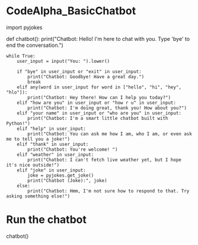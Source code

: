 # CodeAlpha_BasicChatbot
import pyjokes

def chatbot():
    print("Chatbot: Hello! I'm here to chat with you. Type 'bye' to end the conversation.")

    while True:
        user_input = input("You: ").lower()

        if "bye" in user_input or "exit" in user_input:
            print("Chatbot: Goodbye! Have a great day.")
            break
        elif any(word in user_input for word in ["hello", "hi", "hey", "hlo"]):
            print("Chatbot: Hey there! How can I help you today?")
        elif "how are you" in user_input or "how r u" in user_input:
            print("Chatbot: I'm doing great, thank you! How about you?")
        elif "your name" in user_input or "who are you" in user_input:
            print("Chatbot: I'm a smart little chatbot built with Python!")
        elif "help" in user_input:
            print("Chatbot: You can ask me how I am, who I am, or even ask me to tell you a joke!")
        elif "thank" in user_input:
            print("Chatbot: You're welcome! ")
        elif "weather" in user_input:
            print("Chatbot: I can't fetch live weather yet, but I hope it's nice outside!")
        elif "joke" in user_input:
            joke = pyjokes.get_joke()
            print("Chatbot (Joke):", joke)
        else:
            print("Chatbot: Hmm, I'm not sure how to respond to that. Try asking something else!")

# Run the chatbot
chatbot()
